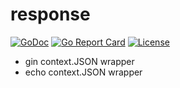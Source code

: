 # response
[![GoDoc](http://img.shields.io/badge/go-documentation-blue.svg?style=flat-square)](http://godoc.org/github.com/BUGLAN/response)
[![Go Report Card](https://goreportcard.com/badge/github.com/BUGLAN/response?style=flat-square)](https://goreportcard.com/report/github.com/labstack/echo)
[![License](http://img.shields.io/badge/license-mit-blue.svg?style=flat-square)](https://raw.githubusercontent.com/BUGLAN/response/master/LICENSE)

* gin context.JSON wrapper
* echo context.JSON wrapper
